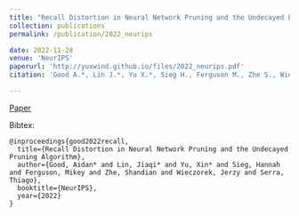```yaml
---
title: "Recall Distortion in Neural Network Pruning and the Undecayed Pruning Algorithm"
collection: publications
permalink: /publication/2022_neurips

date: 2022-11-28
venue: 'NeurIPS'
paperurl: 'http://yuxwind.github.io/files/2022_neurips.pdf'
citation: 'Good A.*, Lin J.*, Yu X.*, Sieg H., Ferguson M., Zhe S., Wieczore J., & Serra T. Recall Ditortion in Neural Network Pruning and the Undecayed Pruning Algorithm. Advances in Neural Information Processing Systems (NeurIPS 2022)'

---
```

<!--- excerpt: 'This paper is about the number 3. The number 4 is left for future work.' --->
<!--- This paper is about the number 3. The number 4 is left for future work. --->

<!--- [Download paper here](http://yuxwind.github.io/files/pruning-nips2021.pdf) 

Recommended citation: Serra, T., Kumar, A. and Ramalingam, S., 2021. Scaling Up Exact Neural Network
Compression by ReLU Stability. arXiv preprint arXiv:2102.07804. --->
[Paper](http://yuxwind.github.io/files/2022_neurips.pdf) 

Bibtex:
```
@inproceedings{good2022recall,
  title={Recall Distortion in Neural Network Pruning and the Undecayed Pruning Algorithm},
  author={Good, Aidan* and Lin, Jiaqi* and Yu, Xin* and Sieg, Hannah and Ferguson, Mikey and Zhe, Shandian and Wieczorek, Jerzy and Serra, Thiago},
  booktitle={NeurIPS},
  year={2022}
}
```

